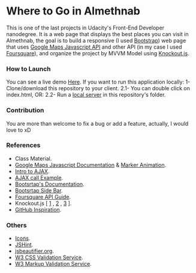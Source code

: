 # Where to Go in Almethnab

This is one of the last projects in Udacity's Front-End Developer nanodegree. It is a web page that displays the best places you can visit in Almethnab, the goal is to build a responsive (I used [Bootstrap](https://getbootstrap.com)) web page that uses [Google Maps Javascript API](https://developers.google.com/maps/documentation/javascript/) and other API (in my case I used [Foursquare](https://developer.foursquare.com)), and organize the project by MVVM Model using [Knockout.js](http://knockoutjs.com).

### How to Launch

You can see a live demo [Here](https://mrosamah.github.io/where-in-methnab/).
If you want to run this application locally:
1- Clone/download this repository to your client.
2.1- You can double click on index.html, OR:
2.2- Run a [local server](https://developer.mozilla.org/en-US/docs/Learn/Common_questions/set_up_a_local_testing_server) in this repository's folder.

### Contribution
You are more than welcome to fix a bug or add a feature, actually, I would love to xD

### References
- Class Material.
- [Google Maps Javascript Documentation](https://developers.google.com/maps/documentation/javascript/tutorial) & [Marker Animation](https://developers.google.com/maps/documentation/javascript/reference#Animation).
- [Intro to AJAX](https://udacity.com/course/ud110).
- [AJAX call Example](http://bl.ocks.org/bsudekum/6063237).
- [Bootsrtap's Documentation](https://getbootstrap.com/docs/4.0/getting-started/introduction/).
- [Bootsrtap Side Bar](https://codediode.io/lessons/198631-design-a-responsive-side-menu-for-bootstrap-4).
- [Foursquare API Guide](https://developer.foursquare.com/docs/api/getting-started).
- Knockout.js [ [1](http://knockoutjs.com/documentation/introduction.html) , [2](https://www.youtube.com/watch?v=xnBROE-RHW0) , [3](https://stackoverflow.com/questions/34584181/create-live-search-with-knockout) ].
- [GitHub Inspiration](https://github.com/kenziejoy/frontend-nanodegree-map/blob/master/main2.js).

### Others
- [Icons](https://www.iconfinder.com/iconsets/map).
- [JSHint](http://jshint.com/).
- [jsbeautifier.org](http://jsbeautifier.org/).
- [W3 CSS Validation Service](https://jigsaw.w3.org/css-validator/).
- [W3 Markup Validation Service](https://validator.w3.org/).